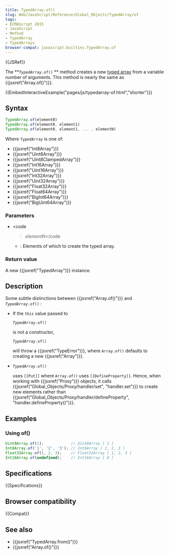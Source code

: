 ```yaml
---
title: TypedArray.of()
slug: Web/JavaScript/Reference/Global_Objects/TypedArray/of
tags:
- ECMAScript 2015
- JavaScript
- Method
- TypedArray
- TypedArrays
browser-compat: javascript.builtins.TypedArray.of
---
```

{{JSRef}}

The **<code><var>TypedArray</var>.of()</code> ** method creates a new
[typed array](/en-US/docs/Web/JavaScript/Reference/Global_Objects/TypedArray#TypedArray_objects)
from a variable number of arguments. This method is nearly the same as
{{jsxref("Array.of()")}}.

{{EmbedInteractiveExample("pages/js/typedarray-of.html","shorter")}}

## Syntax

```js
TypedArray.of(element0)
TypedArray.of(element0, element1)
TypedArray.of(element0, element1, ... , elementN)
```

Where `TypedArray` is one of:

<div class="threecolumns">
  <ul>
    <li>{{jsxref("Int8Array")}}</li>
    <li>{{jsxref("Uint8Array")}}</li>
    <li>{{jsxref("Uint8ClampedArray")}}</li>
    <li>{{jsxref("Int16Array")}}</li>
    <li>{{jsxref("Uint16Array")}}</li>
    <li>{{jsxref("Int32Array")}}</li>
    <li>{{jsxref("Uint32Array")}}</li>
    <li>{{jsxref("Float32Array")}}</li>
    <li>{{jsxref("Float64Array")}}</li>
    <li>{{jsxref("BigInt64Array")}}</li>
    <li>{{jsxref("BigUint64Array")}}</li>
  </ul>
</div>

### Parameters

- <code

  > <var>element<var>N</var></var></code

  - : Elements of which to create the typed array.

### Return value

A new {{jsxref("TypedArray")}} instance.

## Description

Some subtle distinctions between {{jsxref("Array.of()")}} and
<code><var>TypedArray</var>.of()</code> :

- If the `this` value passed to

  <code><var>TypedArray</var>.of()</code>

  is not a constructor,

  <code><var>TypedArray</var>.of()</code>

  will throw a {{jsxref("TypeError")}}, where `Array.of()` defaults to
  creating a new {{jsxref("Array")}}.

- <code><var>TypedArray</var>.of()</code>

  uses `[[Put]]` where `Array.of()` uses `[[DefineProperty]]`. Hence, when
  working with {{jsxref("Proxy")}} objects, it calls
  {{jsxref("Global_Objects/Proxy/handler/set",
    "handler.set")}}
  to create new elements rather than
  {{jsxref("Global_Objects/Proxy/handler/defineProperty", "handler.defineProperty()")}}.

## Examples

### Using of()

```js
Uint8Array.of(1);            // Uint8Array [ 1 ]
Int8Array.of('1', '2', '3'); // Int8Array [ 1, 2, 3 ]
Float32Array.of(1, 2, 3);    // Float32Array [ 1, 2, 3 ]
Int16Array.of(undefined);    // Int16Array [ 0 ]
```

## Specifications

{{Specifications}}

## Browser compatibility

{{Compat}}

## See also

- {{jsxref("TypedArray.from()")}}
- {{jsxref("Array.of()")}}
